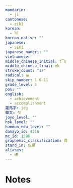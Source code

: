 ```yaml
---
mandarin:
  - jī
cantonese:
  - zik1
korean:
  - 적
korean_native: ""
japanese:
  - SEKI
japanese_nanori: ""
vietnamese:
middle_chinese_initial: t͡s
middle_chinese_final: ek
stroke_count: "17"
radical: 糸
skip_number: 1-6-11
grade_level: 4
pos: ""
english:
  - achievement
  - accomplishment
羅馬字: jeg
韓文: 적
joyo_level: ""
hsk_level: ""
hanmun_edu_level: ""
danayo_id: 4216
mc_id: 1596
graphemic_classification: 責
stand_in: 成績
aliases:
  - 绩
---
```


# Notes
